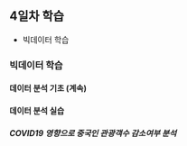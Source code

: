 ## 4일차 학습
- 빅데이터 학습

### 빅데이터 학습

#### 데이터 분석 기초 (계속)

#### 데이터 분석 실습

##### COVID19 영향으로 중국인 관광객수 감소여부 분석